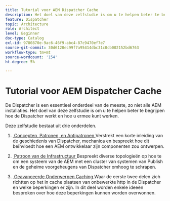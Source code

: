 ```yaml
---
title: Tutorial voor AEM Dispatcher Cache
description: Het doel van deze zelfstudie is om u te helpen beter te begrijpen hoe de Dispatcher werkt en hoe u ermee kunt werken.
feature: Dispatcher
topic: Architecture
role: Architect
level: Beginner
doc-type: Catalog
exl-id: 9780870e-9ac6-46f9-abc4-87c9470ef7e7
source-git-commit: 30d6120ec99f7a95414dbc31c0cb002152bd6763
workflow-type: tm+mt
source-wordcount: '154'
ht-degree: 5%

---
```


# Tutorial voor AEM Dispatcher Cache

De Dispatcher is een essentieel onderdeel van de meeste, zo niet alle AEM installaties. Het doel van deze zelfstudie is om u te helpen beter te begrijpen hoe de Dispatcher werkt en hoe u ermee kunt werken.

Deze zelfstudie bestaat uit drie onderdelen.

1. [&#x200B; Concepten, Patronen, en Antipatronen &#x200B;](chapter-1.md)
Verstrekt een korte inleiding van de geschiedenis van Dispatcher, mechanica en bespreekt hoe dit beïnvloedt hoe een AEM ontwikkelaar zijn componenten zou ontwerpen.

1. [&#x200B; Patroon van de Infrastructuur &#x200B;](chapter-2.md)
Bespreekt diverse topologieën op hoe te om een systeem van de AEM met een cluster van systemen van Publish en de geheime voorgeheugens van Dispatcher omhoog te schrapen.

1. [&#x200B; Geavanceerde Onderwerpen Caching &#x200B;](chapter-3.md)
Waar de eerste twee delen zich richtten op het in cache plaatsen van onbewerkte http in de Dispatcher en welke beperkingen er zijn. In dit deel worden enkele ideeën besproken over hoe deze beperkingen kunnen worden overwonnen.
